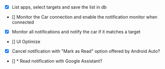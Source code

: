 - [x] List apps, select targets and save the list in db
- [] Monitor the Car connection and enable the notification monitor when connected
- [x] Monitor all notifications and notify the car if it matches a target
- [] UI Optimize
- [x] Cancel notification with "Mark as Read" option offered by Android Auto?
- [] * Read notification with Google Assistant?